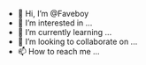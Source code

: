 - 👋 Hi, I’m @Faveboy
- 👀 I’m interested in ...
- 🌱 I’m currently learning ...
- 💞️ I’m looking to collaborate on ...
- 📫 How to reach me ...

<!---
Faveboy/Faveboy is a ✨ special ✨ repository because its `README.md` (this file) appears on your GitHub profile.
You can click the Preview link to take a look at your changes.
--->
